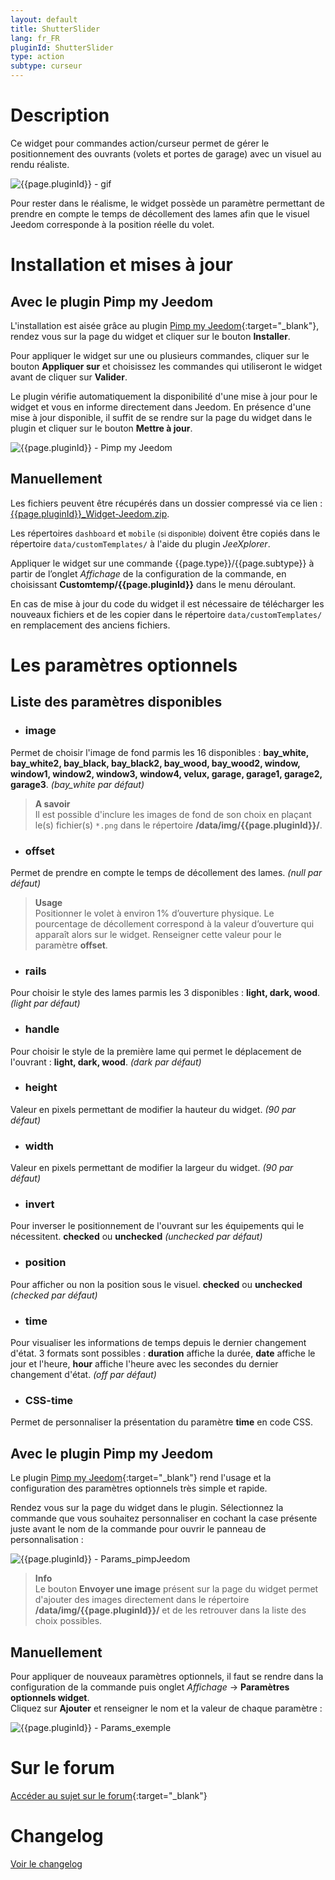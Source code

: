 ```yaml
---
layout: default
title: ShutterSlider
lang: fr_FR
pluginId: ShutterSlider
type: action
subtype: curseur
---
```


# Description

Ce widget pour commandes action/curseur permet de gérer le positionnement des ouvrants (volets et portes de garage) avec un visuel au rendu réaliste.

![{{page.pluginId}} - gif]({{site.baseurl}}/{{page.pluginId}}/img/{{page.pluginId}}.gif "{{page.pluginId}} - gif")

Pour rester dans le réalisme, le widget possède un paramètre permettant de prendre en compte le temps de décollement des lames afin que le visuel Jeedom corresponde à la position réelle du volet.

# Installation et mises à jour

## Avec le plugin Pimp my Jeedom

L'installation est aisée grâce au plugin [Pimp my Jeedom]({{site.market}}/index.php?v=d&plugin_id=4005){:target="\_blank"}, rendez vous sur la page du widget et cliquer sur le bouton **Installer**.

Pour appliquer le widget sur une ou plusieurs commandes, cliquer sur le bouton **Appliquer sur** et choisissez les commandes qui utiliseront le widget avant de cliquer sur **Valider**.

Le plugin vérifie automatiquement la disponibilité d'une mise à jour pour le widget et vous en informe directement dans Jeedom. En présence d'une mise à jour disponible, il suffit de se rendre sur la page du widget dans le plugin et cliquer sur le bouton **Mettre à jour**.

![{{page.pluginId}} - Pimp my Jeedom]({{site.baseurl}}/{{page.pluginId}}/img/{{page.pluginId}}_pimpJeedom.png "{{page.pluginId}} - Pimp my Jeedom")

## Manuellement

Les fichiers peuvent être récupérés dans un dossier compressé via ce lien : [{{page.pluginId}}_Widget-Jeedom.zip](https://github.com/Salvialf/JEEDOM-Widget-{{page.pluginId}}/raw/master/{{page.pluginId}}_WidgetJeedom.zip).

Les répertoires `dashboard` et `mobile` <small>(si disponible)</small> doivent être copiés dans le répertoire `data/customTemplates/` à l'aide du plugin *JeeXplorer*.

Appliquer le widget sur une commande {{page.type}}/{{page.subtype}} à partir de l’onglet *Affichage* de la configuration de la commande, en choisissant **Customtemp/{{page.pluginId}}** dans le menu déroulant.

En cas de mise à jour du code du widget il est nécessaire de télécharger les nouveaux fichiers et de les copier dans le répertoire `data/customTemplates/` en remplacement des anciens fichiers.

# Les paramètres optionnels

## Liste des paramètres disponibles

* ### image
Permet de choisir l'image de fond parmis les 16 disponibles : **bay_white, bay_white2, bay_black, bay_black2, bay_wood, bay_wood2, window, window1, window2, window3, window4, velux, garage, garage1, garage2, garage3**.  *(bay_white par défaut)*
> **A savoir**    
Il est possible d'inclure les images de fond de son choix en plaçant le(s) fichier(s) `*.png` dans le répertoire **/data/img/{{page.pluginId}}/**.

* ### offset
Permet de prendre en compte le temps de décollement des lames. *(null par défaut)*
> **Usage**    
Positionner le volet à environ 1% d’ouverture physique. Le pourcentage de décollement correspond à la valeur d’ouverture qui apparaît alors sur le widget. Renseigner cette valeur pour le paramètre **offset**.

* ### rails
Pour choisir le style des lames parmis les 3 disponibles : **light, dark, wood**. *(light par défaut)*

* ### handle
Pour choisir le style de la première lame qui permet le déplacement de l'ouvrant : **light, dark, wood**. *(dark par défaut)*

* ### height
Valeur en pixels permettant de modifier la hauteur du widget. *(90 par défaut)*

* ### width
Valeur en pixels permettant de modifier la largeur du widget. *(90 par défaut)*

* ### invert
Pour inverser le positionnement de l'ouvrant sur les équipements qui le nécessitent. **checked** ou **unchecked** *(unchecked par défaut)*

* ### position
Pour afficher ou non la position sous le visuel. **checked** ou **unchecked** *(checked par défaut)*

* ### time
Pour visualiser les informations de temps depuis le dernier changement d'état. 3 formats sont possibles : **duration** affiche la durée, **date** affiche le jour et l'heure, **hour** affiche l'heure avec les secondes du dernier changement d'état. *(off par défaut)*

* ### CSS-time
Permet de personnaliser la présentation du paramètre **time** en code CSS.

## Avec le plugin Pimp my Jeedom

Le plugin [Pimp my Jeedom]({{site.market}}/index.php?v=d&plugin_id=4005){:target="\_blank"} rend l'usage et la configuration des paramètres optionnels très simple et rapide.

Rendez vous sur la page du widget dans le plugin. Sélectionnez la commande que vous souhaitez personnaliser en cochant la case présente juste avant le nom de la commande pour ouvrir le panneau de personnalisation :

![{{page.pluginId}} - Params_pimpJeedom]({{site.baseurl}}/{{page.pluginId}}/img/{{page.pluginId}}_Params_pimpJeedom.png "{{page.pluginId}} - Params_pimpJeedom")

> **Info**    
Le bouton **Envoyer une image** présent sur la page du widget permet d'ajouter des images directement dans le répertoire **/data/img/{{page.pluginId}}/** et de les retrouver dans la liste des choix possibles.

## Manuellement

Pour appliquer de nouveaux paramètres optionnels, il faut se rendre dans la configuration de la commande puis onglet *Affichage* -> **Paramètres optionnels widget**.    
Cliquez sur **Ajouter** et renseigner le nom et la valeur de chaque paramètre :

![{{page.pluginId}} - Params_exemple]({{site.baseurl}}/{{page.pluginId}}/img/{{page.pluginId}}_Params_Example.png "{{page.pluginId}} - Params_exemple")

# Sur le forum

[Accéder au sujet sur le forum](https://community.jeedom.com/t/salvialf-widget-shutterslider-action-curseur/22380){:target="\_blank"}

# Changelog

[Voir le changelog]({{site.baseurl}}/{{page.pluginId}}/{{page.lang}}/changelog)
